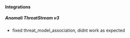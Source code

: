 
#### Integrations
##### Anomali ThreatStream v3
- fixed threat_model_association, didnt work as expected
